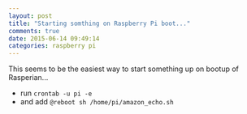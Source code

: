 ```yaml
---
layout: post
title: "Starting somthing on Raspberry Pi boot..."
comments: true
date: 2015-06-14 09:49:14
categories: raspberry pi
---
```

This seems to be the easiest way to start something up on bootup of Rasperian...

* run `crontab -u pi -e`
* and add `@reboot sh /home/pi/amazon_echo.sh`